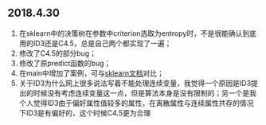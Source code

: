 ## 2018.4.30
1. 在sklearn中的决策树在参数中criterion选取为entropy时，不是很能确认到底用的ID3还是C4.5，总是自己两个都实现了一遍；
2. 修改了C4.5的部分bug；
3. 修改了原predict函数的bug；
4. 在main中增加了案例，可与[sklearn文档](http://sklearn.apachecn.org/cn/0.19.0/auto_examples/tree/plot_iris.html#sphx-glr-auto-examples-tree-plot-iris-py)对比；
5. 关于ID3为什么网上很多说法写着不能处理连续变量，我觉得一个原因是ID3提出的时候没有考虑连续变量这一点，但是算法本身是没有限制的；另一个是我个人觉得ID3由于偏好属性值较多的属性，在离散属性与连续属性共存的情况下ID3是有偏好的，这个时候C4.5更为合理